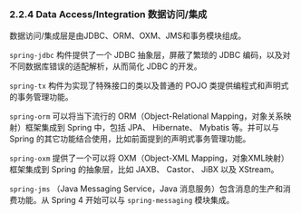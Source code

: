 ### 2.2.4 Data Access/Integration 数据访问/集成

数据访问/集成层是由JDBC、ORM、OXM、JMS和事务模块组成。

`spring-jdbc` 构件提供了一个 JDBC 抽象层，屏蔽了繁琐的 JDBC 编码，以及对不同数据库错误的适配解析，从而简化 JDBC 的开发。

`spring-tx` 构件为实现了特殊接口的类以及普通的 POJO 类提供编程式和声明式的事务管理功能。

`spring-orm` 可以将当下流行的 ORM（Object-Relational Mapping，对象关系映射）框架集成到 Spring 中，包括 JPA、 Hibernate、 Mybatis 等。并可以与 Spring 的其它功能结合使用，比如前面提到的声明式事务管理功能。

`spring-oxm` 提供了一个可以将 OXM（Object-XML Mapping，对象XML映射）框架集成到 Spring 的抽象层，比如 JAXB、 Castor、 JiBX 以及 XStream。

`spring-jms` （Java Messaging Service，Java 消息服务）包含消息的生产和消费功能。从 Spring 4 开始可以与 `spring-messaging` 模块集成。
